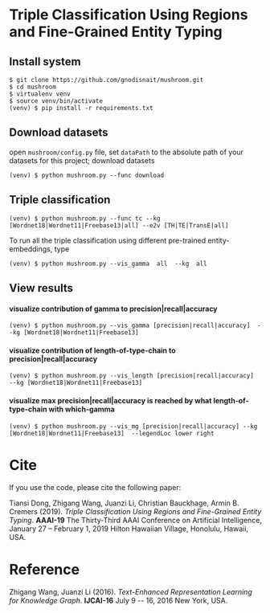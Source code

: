 # Triple Classification Using Regions and Fine-Grained Entity Typing

## Install system

```
$ git clone https://github.com/gnodisnait/mushroom.git
$ cd mushroom
$ virtualenv venv
$ source venv/bin/activate
(venv) $ pip install -r requirements.txt
```

## Download datasets

open `mushroom/config.py` file, set `dataPath` to the absolute path of your datasets for this project;
download datasets
```
(venv) $ python mushroom.py --func download
```

## Triple classification

```
(venv) $ python mushroom.py --func tc --kg [Wordnet18|Wordnet11|Freebase13|all] --e2v [TH|TE|TransE|all]
```
To run all the triple classification using different pre-trained entity-embeddings, type
```
(venv) $ python mushroom.py --vis_gamma  all  --kg  all
```

## View results

#### visualize contribution of gamma to precision|recall|accuracy
```
(venv) $ python mushroom.py --vis_gamma [precision|recall|accuracy]  --kg [Wordnet18|Wordnet11|Freebase13]
```

#### visualize contribution of length-of-type-chain to precision|recall|accuracy
```
(venv) $ python mushroom.py --vis_length [precision|recall|accuracy]  --kg [Wordnet18|Wordnet11|Freebase13]
```

#### visualize max precision|recall|accuracy is reached by what length-of-type-chain with which-gamma
```
(venv) $ python mushroom.py --vis_mg [precision|recall|accuracy] --kg [Wordnet18|Wordnet11|Freebase13]  --legendLoc lower right
```

# Cite

If you use the code, please cite the following paper:

Tiansi Dong, Zhigang Wang, Juanzi Li, Christian Bauckhage, Armin B. Cremers (2019). *Triple Classification Using Regions and Fine-Grained Entity Typing*. **AAAI-19** The Thirty-Third AAAI Conference on Artificial Intelligence, January 27 – February 1, 2019 Hilton Hawaiian Village, Honolulu, Hawaii, USA.

# Reference

Zhigang Wang, Juanzi Li (2016). *Text-Enhanced Representation Learning for Knowledge Graph*. **IJCAI-16**  July 9 -- 16, 2016 New York, USA.